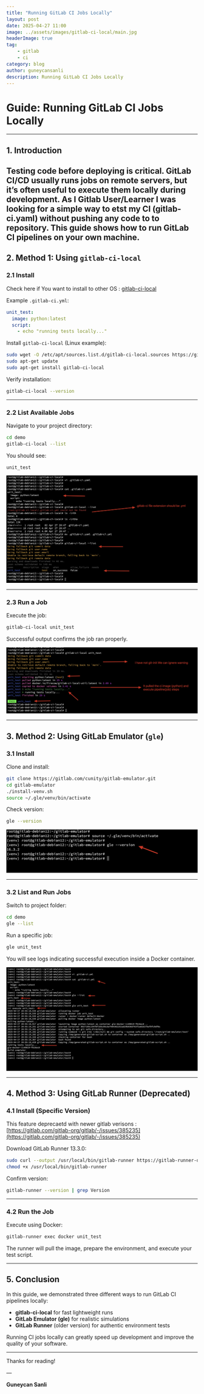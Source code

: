 ```yaml
---
title: "Running GitLab CI Jobs Locally"
layout: post
date: 2025-04-27 11:00
image: ../assets/images/gitlab-ci-local/main.jpg
headerImage: true
tag:
    - gitlab
    - ci
category: blog
author: guneycansanli
description: Running GitLab CI Jobs Locally
---
```


# Guide: Running GitLab CI Jobs Locally

---

## 1. Introduction

Testing code before deploying is critical. GitLab CI/CD usually runs jobs on remote servers, but it’s often useful to execute them locally during development. As I Gitlab User/Learner I was looking for a simple way to etst my CI (gitlab-ci.yaml) without pushing any code to to repository.
This guide shows how to run GitLab CI pipelines on your own machine.
---

## 2. Method 1: Using `gitlab-ci-local`

### 2.1 Install

Check here if You want to install to other OS : [gitlab-ci-local](https://github.com/firecow/gitlab-ci-local?tab=readme-ov-file#installation)

Example `.gitlab-ci.yml`:

```yaml
unit_test:
  image: python:latest
  script:
    - echo "running tests locally..."
```

Install `gitlab-ci-local` (Linux example):

```bash
sudo wget -O /etc/apt/sources.list.d/gitlab-ci-local.sources https://gitlab-ci-local-ppa.firecow.dk/gitlab-ci-local.sources
sudo apt-get update
sudo apt-get install gitlab-ci-local
```

Verify installation:

```bash
gitlab-ci-local --version
```

---

### 2.2 List Available Jobs

Navigate to your project directory:

```bash
cd demo
gitlab-ci-local --list
```

You should see:

```
unit_test
```

![ci][2]

---

### 2.3 Run a Job

Execute the job:

```bash
gitlab-ci-local unit_test
```

Successful output confirms the job ran properly.


![ci][3]


---

## 3. Method 2: Using GitLab Emulator (`gle`)

### 3.1 Install

Clone and install:

```bash
git clone https://gitlab.com/cunity/gitlab-emulator.git
cd gitlab-emulator
./install-venv.sh
source ~/.gle/venv/bin/activate
```

Check version:

```bash
gle --version
```

![ci][4]

---

### 3.2 List and Run Jobs

Switch to project folder:

```bash
cd demo
gle --list
```

Run a specific job:

```bash
gle unit_test
```

You will see logs indicating successful execution inside a Docker container.

![ci][5]

---

## 4. Method 3: Using GitLab Runner (Deprecated)

### 4.1 Install (Specific Version)

This feature deprecaetd with newer gitlab verisons : [https://gitlab.com/gitlab-org/gitlab/-/issues/385235](https://gitlab.com/gitlab-org/gitlab/-/issues/385235)

Download GitLab Runner 13.3.0:

```bash
sudo curl --output /usr/local/bin/gitlab-runner https://gitlab-runner-downloads.s3.amazonaws.com/v13.3.0/binaries/gitlab-runner-darwin-amd64
chmod +x /usr/local/bin/gitlab-runner
```

Confirm version:

```bash
gitlab-runner --version | grep Version
```

---

### 4.2 Run the Job

Execute using Docker:

```bash
gitlab-runner exec docker unit_test
```

The runner will pull the image, prepare the environment, and execute your test script.

---

## 5. Conclusion

In this guide, we demonstrated three different ways to run GitLab CI pipelines locally:

- **gitlab-ci-local** for fast lightweight runs
- **GitLab Emulator (gle)** for realistic simulations
- **GitLab Runner** (older version) for authentic environment tests

Running CI jobs locally can greatly speed up development and improve the quality of your software.


---

Thanks for reading!

—

**Guneycan Sanli**



[1]: ../assets/images/gitlab-ci-local/ci-1.jpg
[2]: ../assets/images/gitlab-ci-local/ci-2.jpg
[3]: ../assets/images/gitlab-ci-local/ci-3.jpg
[4]: ../assets/images/gitlab-ci-local/ci-4.jpg
[5]: ../assets/images/gitlab-ci-local/ci-5.jpg

